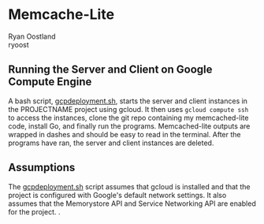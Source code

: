 # Memcache-Lite
Ryan Oostland  
ryoost
## Running the Server and Client on Google Compute Engine
A bash script, [gcpdeployment.sh](gcpdeployment.sh), starts the server and client instances in the PROJECTNAME project using gcloud. It then uses `gcloud compute ssh` to access the instances, clone the git repo containing my memcached-lite code, install Go, and finally run the programs. Memcached-lite outputs are wrapped in dashes and should be easy to read in the terminal. After the programs have ran, the server and client instances are deleted.
## Assumptions
The [gcpdeployment.sh](gcpdeployment.sh) script assumes that gcloud is installed and that the project is configured with Google's default network settings. It also assumes that the Memorystore API and Service Networking API are enabled for the project.
.